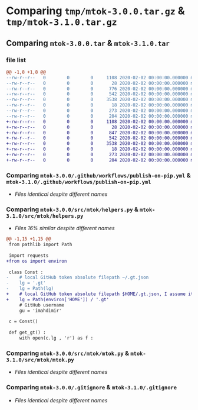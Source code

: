 # Comparing `tmp/mtok-3.0.0.tar.gz` & `tmp/mtok-3.1.0.tar.gz`

## Comparing `mtok-3.0.0.tar` & `mtok-3.1.0.tar`

### file list

```diff
@@ -1,8 +1,8 @@
--rw-r--r--   0        0        0     1108 2020-02-02 00:00:00.000000 mtok-3.0.0/.github/workflows/publish-on-pip.yml
--rw-r--r--   0        0        0       28 2020-02-02 00:00:00.000000 mtok-3.0.0/src/mtok/__init__.py
--rw-r--r--   0        0        0      776 2020-02-02 00:00:00.000000 mtok-3.0.0/src/mtok/helpers.py
--rw-r--r--   0        0        0      542 2020-02-02 00:00:00.000000 mtok-3.0.0/src/mtok/mtok.py
--rw-r--r--   0        0        0     3538 2020-02-02 00:00:00.000000 mtok-3.0.0/.gitignore
--rw-r--r--   0        0        0       18 2020-02-02 00:00:00.000000 mtok-3.0.0/README.md
--rw-r--r--   0        0        0      273 2020-02-02 00:00:00.000000 mtok-3.0.0/pyproject.toml
--rw-r--r--   0        0        0      204 2020-02-02 00:00:00.000000 mtok-3.0.0/PKG-INFO
+-rw-r--r--   0        0        0     1108 2020-02-02 00:00:00.000000 mtok-3.1.0/.github/workflows/publish-on-pip.yml
+-rw-r--r--   0        0        0       28 2020-02-02 00:00:00.000000 mtok-3.1.0/src/mtok/__init__.py
+-rw-r--r--   0        0        0      847 2020-02-02 00:00:00.000000 mtok-3.1.0/src/mtok/helpers.py
+-rw-r--r--   0        0        0      542 2020-02-02 00:00:00.000000 mtok-3.1.0/src/mtok/mtok.py
+-rw-r--r--   0        0        0     3538 2020-02-02 00:00:00.000000 mtok-3.1.0/.gitignore
+-rw-r--r--   0        0        0       18 2020-02-02 00:00:00.000000 mtok-3.1.0/README.md
+-rw-r--r--   0        0        0      273 2020-02-02 00:00:00.000000 mtok-3.1.0/pyproject.toml
+-rw-r--r--   0        0        0      204 2020-02-02 00:00:00.000000 mtok-3.1.0/PKG-INFO
```

### Comparing `mtok-3.0.0/.github/workflows/publish-on-pip.yml` & `mtok-3.1.0/.github/workflows/publish-on-pip.yml`

 * *Files identical despite different names*

### Comparing `mtok-3.0.0/src/mtok/helpers.py` & `mtok-3.1.0/src/mtok/helpers.py`

 * *Files 16% similar despite different names*

```diff
@@ -1,15 +1,15 @@
 from pathlib import Path
 
 import requests
+from os import environ
 
 class Const :
-    # local GitHub token absolute filepath ~/.gt.json
-    lg = '.gt'
-    lg = Path(lg)
+    # local GitHub token absolute filepath $HOME/.gt.json, I assume it is in the home directory
+    lg = Path(environ['HOME']) / '.gt'
     # GitHub username
     gu = 'imahdimir'
 
 c = Const()
 
 def get_gt() :
     with open(c.lg , 'r') as f :
```

### Comparing `mtok-3.0.0/src/mtok/mtok.py` & `mtok-3.1.0/src/mtok/mtok.py`

 * *Files identical despite different names*

### Comparing `mtok-3.0.0/.gitignore` & `mtok-3.1.0/.gitignore`

 * *Files identical despite different names*

